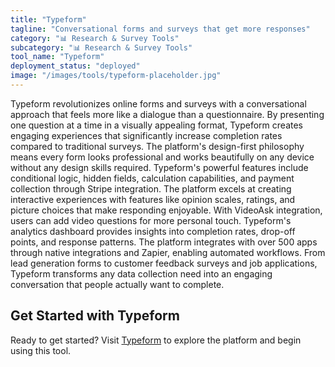 ```yaml
---
title: "Typeform"
tagline: "Conversational forms and surveys that get more responses"
category: "📊 Research & Survey Tools"
subcategory: "📊 Research & Survey Tools"
tool_name: "Typeform"
deployment_status: "deployed"
image: "/images/tools/typeform-placeholder.jpg"
---
```

Typeform revolutionizes online forms and surveys with a conversational approach that feels more like a dialogue than a questionnaire. By presenting one question at a time in a visually appealing format, Typeform creates engaging experiences that significantly increase completion rates compared to traditional surveys. The platform's design-first philosophy means every form looks professional and works beautifully on any device without any design skills required. Typeform's powerful features include conditional logic, hidden fields, calculation capabilities, and payment collection through Stripe integration. The platform excels at creating interactive experiences with features like opinion scales, ratings, and picture choices that make responding enjoyable. With VideoAsk integration, users can add video questions for more personal touch. Typeform's analytics dashboard provides insights into completion rates, drop-off points, and response patterns. The platform integrates with over 500 apps through native integrations and Zapier, enabling automated workflows. From lead generation forms to customer feedback surveys and job applications, Typeform transforms any data collection need into an engaging conversation that people actually want to complete.
## Get Started with Typeform

Ready to get started? Visit [Typeform](https://typeform.com) to explore the platform and begin using this tool.
